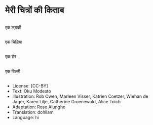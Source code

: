 # मेरी चित्रों की किताब

##
एक लड़की

##
एक चिड़िया

##
एक शेर

##
एक बिल्ली

##
* License: [CC-BY]
* Text: Oku Modesto
* Illustration: Rob Owen, Marleen Visser, Katrien Coetzer, Wiehan de Jager, Karen Lilje, Catherine Groenewald, Alice Toich
* Adaptation: Rose Alungho
* Translation: dohliam
* Language: hi
